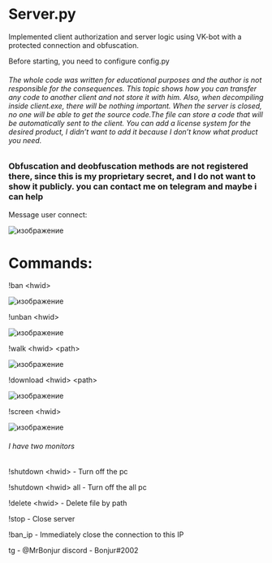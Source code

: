 # Server.py
Implemented client authorization and server logic using VK-bot with a protected connection and obfuscation.

Before starting, you need to configure config.py


###### The whole code was written for educational purposes and the author is not responsible for the consequences. This topic shows how you can transfer any code to another client and not store it with him. Also, when decompiling inside client.exe, there will be nothing important. When the server is closed, no one will be able to get the source code.The file can store a code that will be automatically sent to the client. You can add a license system for the desired product, I didn’t want to add it because I don’t know what product you need.

### Obfuscation and deobfuscation methods are not registered there, since this is my proprietary secret, and I do not want to show it publicly. you can contact me on telegram and maybe i can help

Message user connect:

![изображение](https://user-images.githubusercontent.com/55990897/149661350-4a49a898-4789-4aaf-9363-fc7d19097eab.png)

# Commands:

!ban \<hwid>
  
![изображение](https://user-images.githubusercontent.com/55990897/149661390-d73dca4a-8a69-46b0-9c8e-324013724dd1.png)

!unban \<hwid>

![изображение](https://user-images.githubusercontent.com/55990897/149661464-b46aa7ed-a4d3-4f3f-95e6-818637ed747e.png)

!walk \<hwid> \<path>

![изображение](https://user-images.githubusercontent.com/55990897/149661494-5aa654d9-6206-4240-b5f4-c0744fafb222.png)

!download \<hwid> \<path>

![изображение](https://user-images.githubusercontent.com/55990897/149662680-835ad830-e06d-4467-b5d2-2da8aaf83ec2.png)

!screen \<hwid>

![изображение](https://user-images.githubusercontent.com/55990897/149662727-f29e34b9-8dce-450b-8eea-b8eb21fbdedc.png)
###### I have two monitors

!shutdown \<hwid> - Turn off the pc

!shutdown \<hwid> all - Turn off the all pc

!delete \<hwid> <path> - Delete file by path
  
!stop - Close server
  
!ban_ip - Immediately close the connection to this IP
  
 tg - @MrBonjur
 discord - Bonjur#2002
